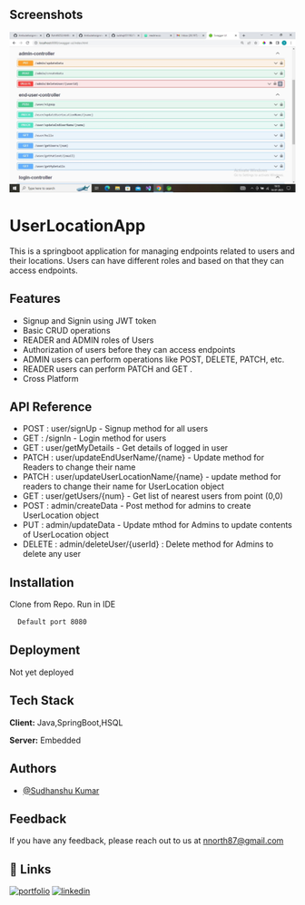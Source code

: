 
## Screenshots

![App Screenshot](https://raw.githubusercontent.com/subhajit51193/AmbulaAssignment/main/SwaggerImage.jpg)


# UserLocationApp

This is a springboot application for managing endpoints related to users and their locations. Users can have different roles and based on that they can access endpoints.


## Features

- Signup and Signin using JWT token
- Basic CRUD operations
- READER and ADMIN roles of Users
- Authorization of users before they can access endpoints
- ADMIN users can perform  operations like POST, DELETE, PATCH, etc.
- READER users can perform PATCH and GET .
- Cross Platform


## API Reference

 - POST : user/signUp  - Signup method for all users
 - GET : /signIn  - Login method for users
 - GET : user/getMyDetails  - Get details of logged in user
 - PATCH : user/updateEndUserName/{name}  - Update method for Readers to change their name 
 - PATCH : user/updateUserLocationName/{name}  - update method for readers to change their name for UserLocation object
 - GET : user/getUsers/{num}  - Get list of nearest users from point (0,0)
 - POST : admin/createData  - Post method for admins to create UserLocation object
 - PUT : admin/updateData  - Update mthod for Admins to update contents of UserLocation object
 - DELETE : admin/deleteUser/{userId} : Delete method for Admins to delete any user
## Installation

Clone from Repo. Run in IDE 

```bash
  Default port 8080
```
    
## Deployment

Not yet deployed




## Tech Stack

**Client:** Java,SpringBoot,HSQL

**Server:** Embedded

## Authors

- [@Sudhanshu Kumar](https://github.com/sudhanshu432)


## Feedback

If you have any feedback, please reach out to us at nnorth87@gmail.com


## 🔗 Links
[![portfolio](https://img.shields.io/badge/my_portfolio-000?style=for-the-badge&logo=ko-fi&logoColor=white)](https://github.com/sudhanshu432)
[![linkedin](https://img.shields.io/badge/linkedin-0A66C2?style=for-the-badge&logo=linkedin&logoColor=white)](https://www.linkedin.com/in/sudhanshu-kumar432/)
